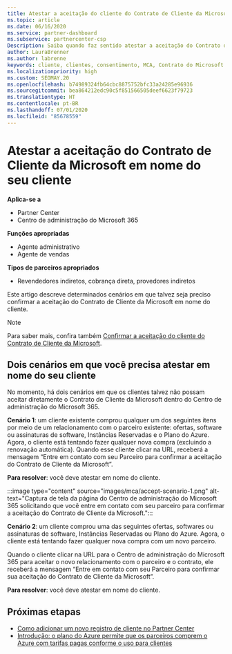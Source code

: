 ```yaml
---
title: Atestar a aceitação do cliente do Contrato de Cliente da Microsoft
ms.topic: article
ms.date: 06/16/2020
ms.service: partner-dashboard
ms.subservice: partnercenter-csp
Description: Saiba quando faz sentido atestar a aceitação do Contrato de Cliente da Microsoft em nome do seu cliente.
author: LauraBrenner
ms.author: labrenne
keywords: cliente, clientes, consentimento, MCA, Contrato do Microsoft Cloud, Contrato de Cliente da Microsoft, modelos de contrato do cliente, atestar aceitação
ms.localizationpriority: high
ms.custom: SEOMAY.20
ms.openlocfilehash: b74989324fb64cbc8875752bfc33a24285e96936
ms.sourcegitcommit: bea864212edc90c5f851566505deef6623f79723
ms.translationtype: HT
ms.contentlocale: pt-BR
ms.lasthandoff: 07/01/2020
ms.locfileid: "85678559"
---
```

# <a name="attest-acceptance-of-the-microsoft-customer-agreement-on-behalf-of-your-customer"></a>Atestar a aceitação do Contrato de Cliente da Microsoft em nome do seu cliente

**Aplica-se a**

- Partner Center
- Centro de administração do Microsoft 365

**Funções apropriadas**

- Agente administrativo
- Agente de vendas

**Tipos de parceiros apropriados**

- Revendedores indiretos, cobrança direta, provedores indiretos

Este artigo descreve determinados cenários em que talvez seja preciso confirmar a aceitação do Contrato de Cliente da Microsoft em nome do cliente.

>[!NOTE]
>Para saber mais, confira também [Confirmar a aceitação do cliente do Contrato de Cliente da Microsoft](confirm-customer-agreement.md).

## <a name="two-scenarios-where-you-need-to-attest-on-behalf-of-your-customer"></a>Dois cenários em que você precisa atestar em nome do seu cliente

No momento, há dois cenários em que os clientes talvez não possam aceitar diretamente o Contrato de Cliente da Microsoft dentro do Centro de administração do Microsoft 365.

**Cenário 1**: um cliente existente comprou qualquer um dos seguintes itens por meio de um relacionamento com o parceiro existente: ofertas, software ou assinaturas de software, Instâncias Reservadas e o Plano do Azure. Agora, o cliente está tentando fazer qualquer nova compra (excluindo a renovação automática). Quando esse cliente clicar na URL, receberá a mensagem “Entre em contato com seu Parceiro para confirmar a aceitação do Contrato de Cliente da Microsoft”.  

**Para resolver**: você deve atestar em nome do cliente.

:::image type="content" source="images/mca/accept-scenario-1.png" alt-text="Captura de tela da página do Centro de administração do Microsoft 365 solicitando que você entre em contato com seu parceiro para confirmar a aceitação do Contrato de Cliente da Microsoft.":::

**Cenário 2**: um cliente comprou uma das seguintes ofertas, softwares ou assinaturas de software, Instâncias Reservadas ou Plano do Azure. Agora, o cliente está tentando fazer qualquer nova compra com um novo parceiro.

Quando o cliente clicar na URL para o Centro de administração do Microsoft 365 para aceitar o novo relacionamento com o parceiro e o contrato, ele receberá a mensagem “Entre em contato com seu Parceiro para confirmar sua aceitação do Contrato de Cliente da Microsoft”.  

**Para resolver**: você deve atestar em nome do cliente.  

## <a name="next-steps"></a>Próximas etapas

- [Como adicionar um novo registro de cliente no Partner Center](add-a-new-customer.md)
- [Introdução: o plano do Azure permite que os parceiros comprem o Azure com tarifas pagas conforme o uso para clientes](azure-plan-lp.md)
